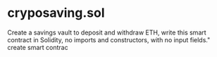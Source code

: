 # cryposaving.sol
Create a savings vault to deposit and withdraw ETH, write this smart contract in Solidity, no imports and constructors, with no input fields." create smart contrac
